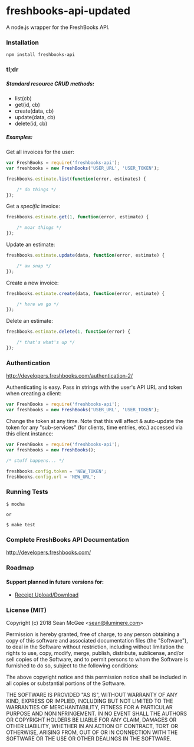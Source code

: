 freshbooks-api-updated
==============

A node.js wrapper for the FreshBooks API.

### Installation

    npm install freshbooks-api


### tl;dr

##### Standard resource CRUD methods:

* list(cb)
* get(id, cb)
* create(data, cb)
* update(data, cb)
* delete(id, cb)



##### Examples:

Get all invoices for the user:
```javascript
var FreshBooks = require('freshbooks-api');
var freshbooks = new FreshBooks('USER_URL', 'USER_TOKEN');

freshbooks.estimate.list(function(error, estimates) {

    /* do things */
});

```

Get a *specific* invoice:
```javascript
freshbooks.estimate.get(1, function(error, estimate) {

    /* moar things */
});

```

Update an estimate:
```javascript
freshbooks.estimate.update(data, function(error, estimate) {

    /* aw snap */
});

```

Create a new invoice:
```javascript
freshbooks.estimate.create(data, function(error, estimate) {

    /* here we go */
});

```

Delete an estimate:
```javascript
freshbooks.estimate.delete(1, function(error) {

    /* that's what's up */
});

```


### Authentication
http://developers.freshbooks.com/authentication-2/

Authenticating is easy. Pass in strings with the user's API URL and token when creating a client:
```javascript
var FreshBooks = require('freshbooks-api');
var freshbooks = new FreshBooks('USER_URL', 'USER_TOKEN');
```

Change the token at any time. Note that this will affect & auto-update the token for any "sub-services" (for clients, time entries, etc.) accessed via this client instance:
```javascript
var FreshBooks = require('freshbooks-api');
var freshbooks = new FreshBooks();

/* stuff happens... */

freshbooks.config.token = 'NEW_TOKEN';
freshbooks.config.url = 'NEW_URL';
```


### Running Tests
```
$ mocha

or

$ make test
```


### Complete FreshBooks API Documentation

http://developers.freshbooks.com/



### Roadmap
#### Support planned in future versions for:
* [Receipt Upload/Download](http://developers.freshbooks.com/docs/receipts/)



### License (MIT)

Copyright (c) 2018 Sean McGee &lt;sean@iluminere.com&gt;

Permission is hereby granted, free of charge, to any person obtaining a copy of this software and associated documentation files (the "Software"), to deal in the Software without restriction, including without limitation the rights to use, copy, modify, merge, publish, distribute, sublicense, and/or sell copies of the Software, and to permit persons to whom the Software is furnished to do so, subject to the following conditions:

The above copyright notice and this permission notice shall be included in all copies or substantial portions of the Software.

THE SOFTWARE IS PROVIDED "AS IS", WITHOUT WARRANTY OF ANY KIND, EXPRESS OR IMPLIED, INCLUDING BUT NOT LIMITED TO THE WARRANTIES OF MERCHANTABILITY, FITNESS FOR A PARTICULAR PURPOSE AND NONINFRINGEMENT. IN NO EVENT SHALL THE AUTHORS OR COPYRIGHT HOLDERS BE LIABLE FOR ANY CLAIM, DAMAGES OR OTHER LIABILITY, WHETHER IN AN ACTION OF CONTRACT, TORT OR OTHERWISE, ARISING FROM, OUT OF OR IN CONNECTION WITH THE SOFTWARE OR THE USE OR OTHER DEALINGS IN THE SOFTWARE.
